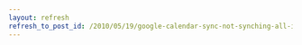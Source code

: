 ```yaml
---
layout: refresh
refresh_to_post_id: /2010/05/19/google-calendar-sync-not-synching-all-items
---
```

